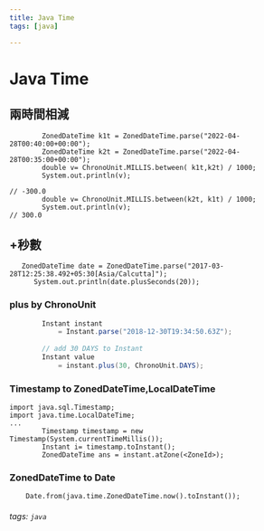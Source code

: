 ```yaml
---
title: Java Time
tags: [java]

---
```


# Java Time

## 兩時間相減
```java=
        ZonedDateTime k1t = ZonedDateTime.parse("2022-04-28T00:40:00+00:00");
        ZonedDateTime k2t = ZonedDateTime.parse("2022-04-28T00:35:00+00:00");
        double v= ChronoUnit.MILLIS.between( k1t,k2t) / 1000;
        System.out.println(v);

// -300.0
        double v= ChronoUnit.MILLIS.between(k2t, k1t) / 1000;
        System.out.println(v);
// 300.0
```

## +秒數
```java=
   ZonedDateTime date = ZonedDateTime.parse("2017-03-28T12:25:38.492+05:30[Asia/Calcutta]");
      System.out.println(date.plusSeconds(20));  
```

### plus by ChronoUnit
```java
        Instant instant 
            = Instant.parse("2018-12-30T19:34:50.63Z"); 
  
        // add 30 DAYS to Instant 
        Instant value 
            = instant.plus(30, ChronoUnit.DAYS); 
```

### Timestamp to ZonedDateTime,LocalDateTime 
```java=
import java.sql.Timestamp;
import java.time.LocalDateTime;
...
        Timestamp timestamp = new Timestamp(System.currentTimeMillis());
        Instant i= timestamp.toInstant();
        ZonedDateTime ans = instant.atZone(<ZoneId>);
```

### ZonedDateTime to Date
```java!
    Date.from(java.time.ZonedDateTime.now().toInstant());
```

###### tags: `java`